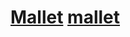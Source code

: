 [Mallet] [mallet]
===
[mallet]: http://en.wikipedia.org/wiki/Mallet_(software_project) "MAchine Learning for Language Toolkit"

